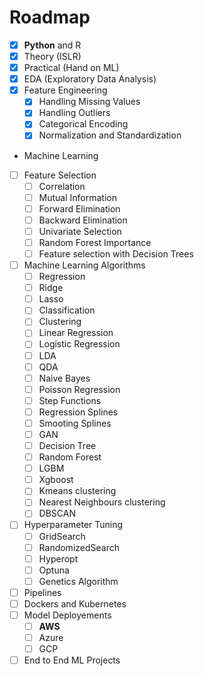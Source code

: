 # Roadmap

- [x] **Python** and R
- [x] Theory (ISLR)
- [x] Practical (Hand on ML)
- [x] EDA (Exploratory Data Analysis)
- [x] Feature Engineering
  - [x] Handling Missing Values
  - [x] Handling Outliers
  - [x] Categorical Encoding
  - [x] Normalization and Standardization
- Machine Learning 
- [ ] Feature Selection
  - [ ] Correlation
  - [ ] Mutual Information
  - [ ] Forward Elimination
  - [ ] Backward Elimination
  - [ ] Univariate Selection
  - [ ] Random Forest Importance
  - [ ] Feature selection with Decision Trees
- [ ] Machine Learning Algorithms
  - [ ] Regression
  - [ ] Ridge
  - [ ] Lasso
  - [ ] Classification
  - [ ] Clustering
  - [ ] Linear Regression
  - [ ] Logistic Regression
  - [ ] LDA
  - [ ] QDA
  - [ ] Naive Bayes
  - [ ] Poisson Regression
  - [ ] Step Functions
  - [ ] Regression Splines
  - [ ] Smooting Splines
  - [ ] GAN
  - [ ] Decision Tree
  - [ ] Random Forest
  - [ ] LGBM
  - [ ] Xgboost
  - [ ] Kmeans clustering
  - [ ] Nearest Neighbours clustering
  - [ ] DBSCAN
- [ ] Hyperparameter Tuning
  - [ ] GridSearch
  - [ ] RandomizedSearch
  - [ ] Hyperopt
  - [ ] Optuna
  - [ ] Genetics Algorithm
- [ ] Pipelines
- [ ] Dockers and Kubernetes
- [ ] Model Deployements
  - [ ] **AWS**
  - [ ] Azure
  - [ ] GCP
- [ ] End to End ML Projects